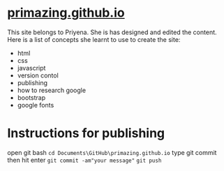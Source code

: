 # [primazing.github.io](https://primazing.github.io)

This site belongs to Priyena. She is has designed and edited the content. Here is a list of concepts she learnt to use to create the site:

* html
* css
* javascript
* version contol
* publishing
* how to research google 
* bootstrap
* google fonts

# Instructions for publishing
open git bash
`cd Documents\GitHub\primazing.github.io`
type git commit then hit enter `git commit -am"your message"`
`git push`